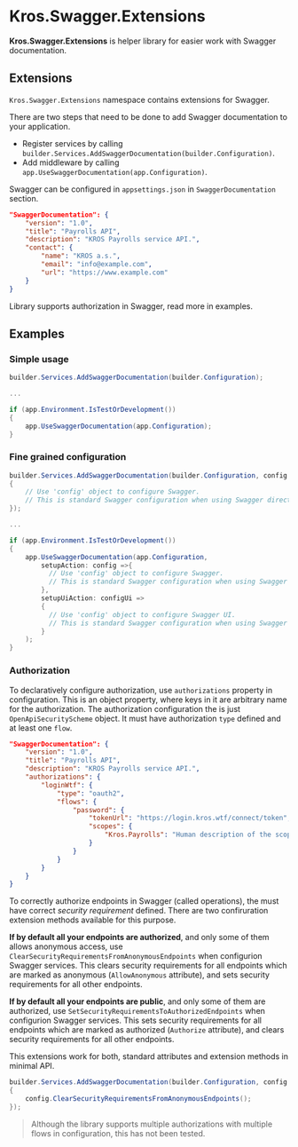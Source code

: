 # Kros.Swagger.Extensions

**Kros.Swagger.Extensions** is helper library for easier work with Swagger documentation.

## Extensions

`Kros.Swagger.Extensions` namespace contains extensions for Swagger.

There are two steps that need to be done to add Swagger documentation to your application.

- Register services by calling `builder.Services.AddSwaggerDocumentation(builder.Configuration)`.
- Add middleware by calling `app.UseSwaggerDocumentation(app.Configuration)`.

Swagger can be configured in `appsettings.json` in `SwaggerDocumentation` section.

```json
"SwaggerDocumentation": {
    "version": "1.0",
    "title": "Payrolls API",
    "description": "KROS Payrolls service API.",
    "contact": {
        "name": "KROS a.s.",
        "email": "info@example.com",
        "url": "https://www.example.com"
    }
}
```

Library supports authorization in Swagger, read more in examples.

## Examples

### Simple usage

```csharp
builder.Services.AddSwaggerDocumentation(builder.Configuration);

...

if (app.Environment.IsTestOrDevelopment())
{
    app.UseSwaggerDocumentation(app.Configuration);
}
```

### Fine grained configuration

```csharp
builder.Services.AddSwaggerDocumentation(builder.Configuration, config =>
{
    // Use 'config' object to configure Swagger.
    // This is standard Swagger configuration when using Swagger directly by 'services.AddSwaggerGen()'.
});

...

if (app.Environment.IsTestOrDevelopment())
{
    app.UseSwaggerDocumentation(app.Configuration,
        setupAction: config =>{
          // Use 'config' object to configure Swagger.
          // This is standard Swagger configuration when using Swagger directly by 'app.UseSwagger'.
        },
        setupUiAction: configUi =>
        {
          // Use 'config' object to configure Swagger UI.
          // This is standard Swagger configuration when using Swagger UI directly by 'app.UseSwaggerUI'.
        }
    );
}
```

### Authorization

To declaratively configure authorization, use `authorizations` property in configuration.
This is an object property, where keys in it are arbitrary name for the authorization.
The authorization configuration the is just `OpenApiSecurityScheme` object. It must have authorization `type`
defined and at least one `flow`.

```json
"SwaggerDocumentation": {
    "version": "1.0",
    "title": "Payrolls API",
    "description": "KROS Payrolls service API.",
    "authorizations": {
        "loginWtf": {
            "type": "oauth2",
            "flows": {
                "password": {
                    "tokenUrl": "https://login.kros.wtf/connect/token",
                    "scopes": {
                        "Kros.Payrolls": "Human description of the scope."
                    }
                }
            }
        }
    }
}
```

To correctly authorize endpoints in Swagger (called operations), the must have correct _security requirement_
defined. There are two confiruration extension methods available for this purpose.

**If by default all your endpoints are authorized**, and only some of them allows anonymous access,
use `ClearSecurityRequirementsFromAnonymousEndpoints` when configurion Swagger services.
This clears security requirements for all endpoints which are marked as anonymous (`AllowAnonymous` attribute),
and sets security requirements for all other endpoints.

**If by default all your endpoints are public**, and only some of them are authorized,
use `SetSecurityRequirementsToAuthorizedEndpoints` when configurion Swagger services.
This sets security requirements for all endpoints which are marked as authorized (`Authorize` attribute),
and clears security requirements for all other endpoints.

This extensions work for both, standard attributes and extension methods in minimal API.

```csharp
builder.Services.AddSwaggerDocumentation(builder.Configuration, config =>
{
    config.ClearSecurityRequirementsFromAnonymousEndpoints();
});
```

> Although the library supports multiple authorizations with multiple flows in configuration,
> this has not been tested.
